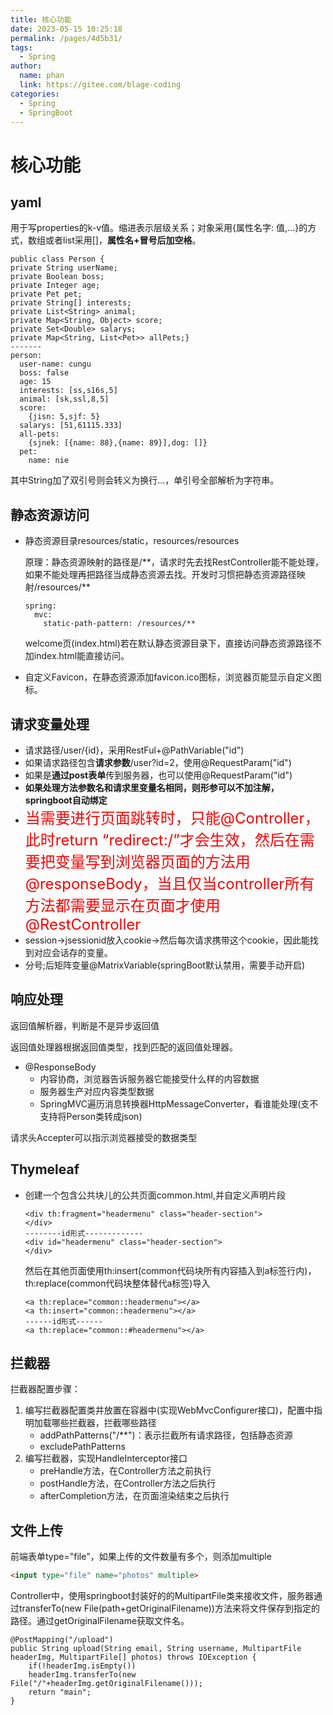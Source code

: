 ```yaml
---
title: 核心功能
date: 2023-05-15 10:25:18
permalink: /pages/4d5b31/
tags: 
  - Spring
author: 
  name: phan
  link: https://gitee.com/blage-coding
categories: 
  - Spring
  - SpringBoot
---
```

# 核心功能

## yaml

用于写properties的k-v值。缩进表示层级关系；对象采用{属性名字: 值,...}的方式，数组或者list采用[]，**属性名+冒号后加空格**。

```
public class Person {
private String userName;
private Boolean boss;
private Integer age;
private Pet pet;
private String[] interests;
private List<String> animal;
private Map<String, Object> score;
private Set<Double> salarys;
private Map<String, List<Pet>> allPets;}
-------
person:
  user-name: cungu
  boss: false
  age: 15
  interests: [ss,s16s,5]
  animal: [sk,ssl,8,5]
  score:
    {jisn: 5,sjf: 5}
  salarys: [51,61115.333]
  all-pets:
    {sjnek: [{name: 88},{name: 89}],dog: []}
  pet:
    name: nie
```

其中String加了双引号则会转义为换行...，单引号全部解析为字符串。

## 静态资源访问

- 静态资源目录resources/static，resources/resources

  原理：静态资源映射的路径是/**，请求时先去找RestController能不能处理，如果不能处理再把路径当成静态资源去找。开发时习惯把静态资源路径映射/resources/\*\*

  ```
  spring:
    mvc:
      static-path-pattern: /resources/**
  ```

  welcome页(index.html)若在默认静态资源目录下，直接访问静态资源路径不加index.html能直接访问。

- 自定义Favicon，在静态资源添加favicon.ico图标，浏览器页能显示自定义图标。

## 请求变量处理

- 请求路径/user/{id}，采用RestFul+@PathVariable("id")
- 如果请求路径包含**请求参数**/user?id=2，使用@RequestParam("id")
- 如果是**通过post表单**传到服务器，也可以使用@RequestParam("id")
- **如果处理方法参数名和请求里变量名相同，则形参可以不加注解，springboot自动绑定**
- <font color='red' size=5>当需要进行页面跳转时，只能@Controller，此时return “redirect:/”才会生效，然后在需要把变量写到浏览器页面的方法用@responseBody，当且仅当controller所有方法都需要显示在页面才使用@RestController</font>
- session->jsessionid放入cookie->然后每次请求携带这个cookie，因此能找到对应会话存的变量。
- 分号;后矩阵变量@MatrixVariable(springBoot默认禁用，需要手动开启)

## 响应处理

返回值解析器，判断是不是异步返回值

返回值处理器根据返回值类型，找到匹配的返回值处理器。

- @ResponseBody
  - 内容协商，浏览器告诉服务器它能接受什么样的内容数据
  - 服务器生产对应内容类型数据
  - SpringMVC遍历消息转换器HttpMessageConverter，看谁能处理(支不支持将Person类转成json)

请求头Accepter可以指示浏览器接受的数据类型

## Thymeleaf

- 创建一个包含公共块儿的公共页面common.html,并自定义声明片段

  ```
  <div th:fragment="headermenu" class="header-section">
  </div>
  --------id形式-------------
  <div id="headermenu" class="header-section">
  </div>
  ```

  然后在其他页面使用th:insert(common代码块所有内容插入到a标签行内)，th:replace(common代码块整体替代a标签)导入

  ```
  <a th:replace="common::headermenu"></a>
  <a th:insert="common::headermenu"></a>
  ------id形式------
  <a th:replace="common::#headermenu"></a>
  ```

## 拦截器

拦截器配置步骤：

1. 编写拦截器配置类并放置在容器中(实现WebMvcConfigurer接口)，配置中指明加载哪些拦截器，拦截哪些路径
   - addPathPatterns("/**")：表示拦截所有请求路径，包括静态资源
   - excludePathPatterns
2. 编写拦截器，实现HandleInterceptor接口
   - preHandle方法，在Controller方法之前执行
   - postHandle方法，在Controller方法之后执行
   - afterCompletion方法，在页面渲染结束之后执行

## 文件上传

前端表单type="file"，如果上传的文件数量有多个，则添加multiple

```html
<input type="file" name="photos" multiple>
```

Controller中，使用springboot封装好的的MultipartFile类来接收文件，服务器通过transferTo(new File(path+getOriginalFilename))方法来将文件保存到指定的路径。通过getOriginalFilename获取文件名。

```
@PostMapping("/upload")
public String upload(String email, String username, MultipartFile headerImg, MultipartFile[] photos) throws IOException {
    if(!headerImg.isEmpty())
    headerImg.transferTo(new File("/"+headerImg.getOriginalFilename()));
    return "main";
}
```

